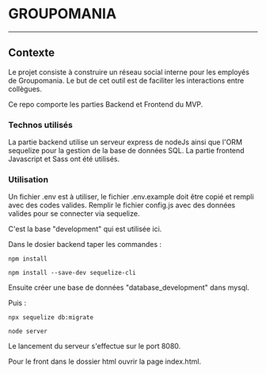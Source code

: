 # GROUPOMANIA
***
## Contexte

Le projet consiste à construire un réseau social interne pour les employés de Groupomania. Le but de cet outil est de faciliter les interactions entre collègues. 

Ce repo comporte les parties Backend et Frontend du MVP.

### Technos utilisés

La partie backend utilise un serveur express de nodeJs ainsi que l'ORM sequelize pour la gestion de la base de données SQL.
La partie frontend Javascript et Sass ont été utilisés. 

### Utilisation

Un fichier .env est à utiliser, le fichier .env.example doit être copié et rempli avec des codes valides.
Remplir le fichier config.js avec des données valides pour se connecter via sequelize.

C'est la base "development" qui est utilisée ici.

Dans le dosier backend taper les commandes :

``npm install``

``npm install --save-dev sequelize-cli``

Ensuite créer une base de données "database_development" dans mysql.

Puis :

``npx sequelize db:migrate``

``node server``


Le lancement du serveur s'effectue sur le port 8080.

Pour le front dans le dossier html ouvrir la page index.html.